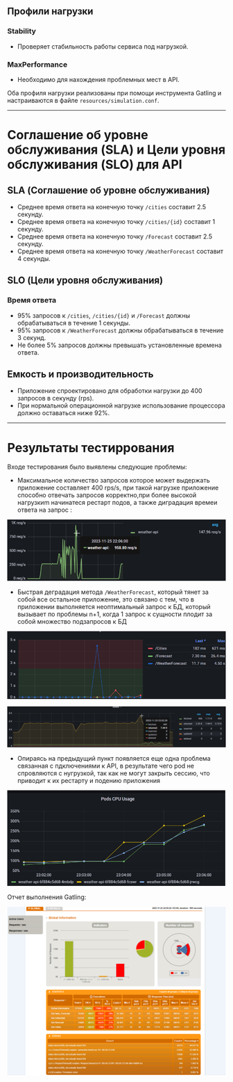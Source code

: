 ## Профили нагрузки

### Stability
- Проверяет  стабильность работы сервиса под нагрузкой.

### MaxPerformance
- Необходимо для нахождения проблемных мест в API.

Оба профиля нагрузки реализованы при помощи инструмента Gatling и настраиваются в файле `resources/simulation.conf`.

---

# Соглашение об уровне обслуживания (SLA) и Цели уровня обслуживания (SLO) для API 
## SLA (Соглашение об уровне обслуживания)

- Среднее время ответа на конечную точку `/cities` составит 2.5 секунду.
- Среднее время ответа на конечную точку `/cities/{id}` составит 1 секунду.
- Среднее время ответа на конечную точку `/Forecast` составит 2.5 секунду.
- Среднее время ответа на конечную точку `/WeatherForecast` составит 4 секунды.

## SLO (Цели уровня обслуживания)

### Время ответа
- 95% запросов к `/cities`, `/cities/{id}` и `/Forecast` должны обрабатываться в течение 1 секунды.
- 95% запросов к `/WeatherForecast` должны обрабатываться в течение 3 секунд.
- Не более 5% запросов должны превышать установленные времена ответа.

## Емкость и производительность
- Приложение спроектировано для обработки нагрузки до 400 запросов в секунду (rps).
- При нормальной операционной нагрузке использование процессора должно оставаться ниже 92%.

---

# Результаты тестиррования

 Входе тестирования было выявлены следующие проблемы:
- Максимальное количество запросов которое может выдержать приложение составляет 400 rps/s, при такой нагрузке приложение способно отвечать  запросов корректно,при более высокой нагрузкиm начинатеся рестарт подов, а также диградация времеи ответа на запрос :
 
![Графиик RPS](img/max_rps.png)
- Быстрая деградация метода `/WeatherForecast`, который тянет за собой все остальное приложение, это связано с тем, что в приложении выполняется неоптимальный запрос к БД, который вызывает по проблемы n+1, когда 1 запрос к сущности  плодит за собой множество подзапросов к БД

![WeatherForecast](img/weatherforecast_decradation.png)

![БД](img/pg.png)

- Опираясь на предыдущий пункт появляется еще одна проблема связанная с пдключениями к API, в результате чего pod не спровляются с нугрузкой, так как не могут закрыть сессию, что приводит к их рестарту и подению приложения

![CPU](img/pods_cpu_us.png)

Отчет выполнения Gatling:

![Gatling](img/gatling_analis.png)


